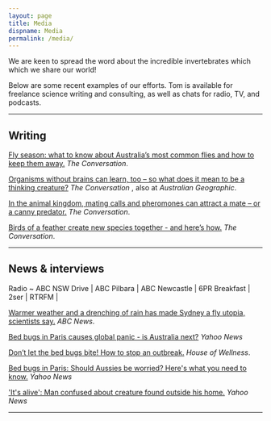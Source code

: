 ```yaml
---
layout: page
title: Media
dispname: Media
permalink: /media/
---
```


We are keen to spread the word about the incredible invertebrates which which we share our world! 

Below are some recent examples of our efforts. Tom is available for freelance science writing and consulting, as well as chats for radio, TV, and podcasts.

---

## Writing

[Fly season: what to know about Australia’s most common flies and how to keep them away.](https://theconversation.com/fly-season-what-to-know-about-australias-most-common-flies-and-how-to-keep-them-away-215335) _The Conversation_.

[Organisms without brains can learn, too – so what does it mean to be a thinking creature?](https://theconversation.com/organisms-without-brains-can-learn-too-so-what-does-it-mean-to-be-a-thinking-creature-214275) _The Conversation_ , also at _Australian Geographic_.

[In the animal kingdom, mating calls and pheromones can attract a mate – or a canny predator.](https://theconversation.com/in-the-animal-kingdom-mating-calls-and-pheromones-can-attract-a-mate-or-a-canny-predator-184011) _The Conversation_.

[Birds of a feather create new species together - and here’s how.](https://theconversation.com/birds-of-a-feather-create-new-species-together-and-heres-how-15086) _The Conversation_.

---

## News & interviews

Radio ~ ABC NSW Drive  |  ABC Pilbara  |  ABC Newcastle  |  6PR Breakfast  |  2ser  |  RTRFM  |

[Warmer weather and a drenching of rain has made Sydney a fly utopia, scientists say.](https://www.abc.net.au/news/2023-10-08/nsw-flies-inundate-sydney-due-to-early-summer/102940464) _ABC News_.

[Bed bugs in Paris causes global panic - is Australia next?](https://au.news.yahoo.com/bed-bugs-in-paris-causes-global-panic---is-australia-next-065440008.html) _Yahoo News_

[Don’t let the bed bugs bite! How to stop an outbreak.](https://www.houseofwellness.com.au/lifestyle/healthy-living/bed-bugs-infestation) _House of Wellness_.

[Bed bugs in Paris: Should Aussies be worried? Here's what you need to know.](https://au.news.yahoo.com/bed-bugs-paris-aussies-worried-020449361.html) _Yahoo News_

['It's alive': Man confused about creature found outside his home.](https://au.news.yahoo.com/yarra-valley-man-confused-moving-twig-moth-caterpillar-003930784.html) _Yahoo News_

---
